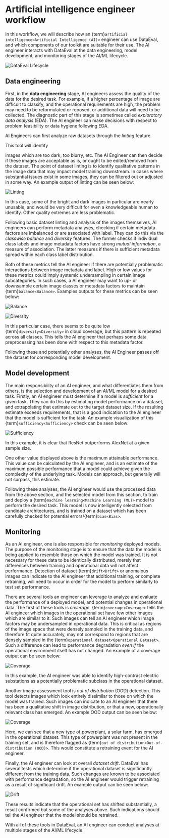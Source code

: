 # Artificial intelligence engineer workflow

In this workflow, we will describe how an
{term}`artificial intelligence<Artificial Intelligence (AI)>` engineer can use
DataEval, and which components of our toolkit are suitable for their use. The
AI engineer interacts with DataEval at the data engineering, model development,
and monitoring stages of the AI/ML lifecycle.

![DataEval Lifecycle](./figures/DataEval.png)

## Data engineering

First, in the **data engineering** stage, AI engineers assess the quality of
the data for the desired task. For example, if a higher percentage of image are
difficult to classify, and the operational requirements are high, the problem
may need to be reformulated or reposed, or additional data will need to be
collected. The diagnostic part of this stage is sometimes called
*exploratory data analysis* (EDA). The AI engineer can make decisions with
respect to problem feasibility or data hygiene following EDA.

AI Engineers can first analyze raw datasets through the *linting* feature.
<!---TODO: Link the relevant tutorials/how-tos.--> This tool will identify
images which are too dark, too blurry, etc. The AI Engineer can then decide if
these images are acceptable as is, or ought to be edited/removed from the
dataset. The point of dataset linting is to identify qualitative patterns in
the image data that may impact model training downstream. In cases where
substantial issues exist in some images, they can be filtered out or adjusted
in some way. An example output of linting can be seen below:

![Linting](./figures/linting.png)

In this case, some of the bright and dark images in particular are nearly
unusable, and would be very difficult for even a knowledgeable human to
identify. Other quality extremes are less problematic.

Following basic dataset linting and analysis of the images themselves, AI
engineers can perform metadata analyses, checking if certain metadata factors
are imbalanced or are associated with label. They can do this via the
*classwise balance* and *diversity* features. The former checks if individual
class labels and image metadata factors have strong *mutual information*, a
measure of association. The latter measures if there is sufficient metadata
spread within each class label distribution.

Both of these metrics tell the AI engineer if there are potentially problematic
interactions between image metadata and label. High or low values for these
metrics could imply systemic undersampling in certain image subcategories. In
such cases, a AI engineer may want to up- or downsample certain image classes
or metadata factors to maintain {term}`balance<Balance>`. Examples outputs for
these metrics can be seen below:

![Balance](./figures/balance.png)

![Diversity](./figures/diversity.png)

In this particular case, there seems to be quite low
{term}`diversity<Diversity>` in cloud coverage, but this pattern is repeated
across all classes. This tells the AI engineer that perhaps some data
preprocessing has been done with respect to this metadata factor.

Following these and potentially other analyses, the AI Engineer passes off the
dataset for corresponding model development.

## Model development

The main responsibility of an AI engineer, and what differentiates them from
others, is the selection and development of an AI/ML model for a desired task.
Firstly, an AI engineer must determine if a model is *sufficient* for a given
task. They can do this by estimating model performance on a dataset, and
extrapolating that estimate out to the target dataset size. If the resulting
estimate exceeds requirements, that is a good indication to the AI engineer
that the model is sufficient for the task. An example visualization of this
{term}`sufficiency<Sufficiency>` check can be seen below:

![Sufficiency](./figures/sufficiency.png)

In this example, it is clear that ResNet outperforms AlexNet at a given sample
size.

One other value displayed above is the maximum attainable performance. This
value can be calculated by the AI engineer, and is an estimate of the maximum
possible performance that a model could achieve given the complexity of the
underlying task. Models can approach, but generally will not surpass, this
estimate.

Following these analyses, the AI engineer would use the processed data from the
above section, and the selected model from this section, to train and deploy a
{term}`machine learning<Machine Learning (ML)>` model to perform the desired
task. This model is now intelligently selected from candidate architectures,
and is trained on a dataset which has been carefully checked for potential
errors/{term}`bias<Bias>`.

## Monitoring

As an AI engineer, one is also responsible for *monitoring* deployed models.
The purpose of the monitoring stage is to ensure that the data the model is
being applied to resemble those on which the model was trained. It is not
necessary for these data to be identically distributed, merely that differences
between training and operational data will not affect performance. Detection of
dataset {term}`drift<Drift>` or anomalous images can indicate to the AI
engineer that additional training, or complete retraining, will need to occur
in order for the model to perform similarly to test set performance.

There are several tools an engineer can leverage to analyze and evaluate the
performance of a deployed model, and potential changes in operational data. The
first of these tools is *coverage*. {term}`coverage<Coverage>` tells the AI
engineer which images in the operational set have few other images which are
similar to it. Such images can tell an AI engineer which image factors may be
undersampled in operational data. This is critical as regions of the image
space that were densely sampled in the training data, and therefore fit quite
accurately, may not correspond to regions that are densely sampled in the
{term}`operational dataset<Operational Dataset>`. Such a difference can lead to
performance degradation *even if* the operational environment itself has not
changed. An example of a coverage output can be seen below:

![Coverage](./figures/coverage.png)

In this example, the AI engineer was able to identify high-contrast electric
substations as a potentially problematic subclass in the operational dataset.

Another image assessment tool is *out of distribution* (OOD) detection. This
tool detects images which look entirely dissimilar to those on which the model
was trained. Such images can indicate to an AI engineer that there has been a
qualitative shift in image distribution, or that a new, operationally relevant
class has emerged. An example OOD output can be seen below:

![Coverage](./figures/OOD.png)

Here, we can see that a new type of powerplant, a solar farm, has emerged in
the operational dataset. This type of powerplant was not present in the
training set, and is therefore flagged as
{term}`out of distribution<Out-of-distribution (OOD)>`. This would constitute
a retraining event for the AI engineer.

Finally, the AI engineer can look at overall *dataset drift*. DataEval has
several tests which determine if the operational dataset is significantly
different from the training data. Such changes are known to be associated with
performance degradation, so the AI engineer would trigger retraining as a
result of significant drift. An example output can be seen below:

![Drift](./figures/drift.png)

These results indicate that the operational set has shifted substantially, a
result confirmed but some of the analyses above. Such indications should tell
the AI engineer that the model should be retrained.

With all of these tools in DataEval, an AI engineer can conduct analyses at
multiple stages of the AI/ML lifecycle.

